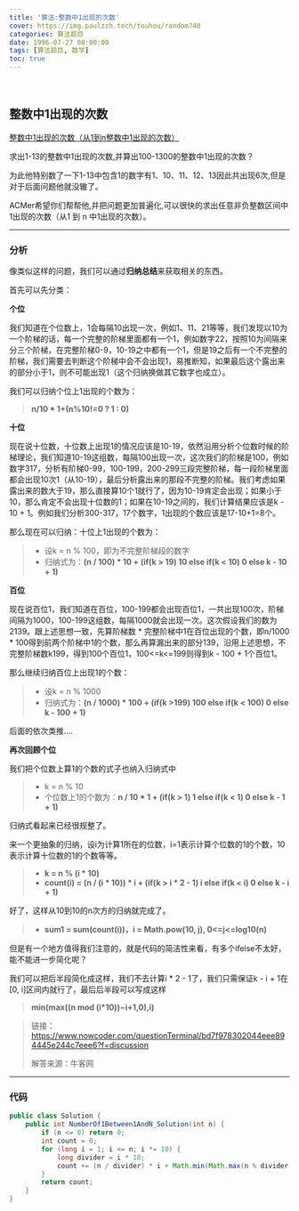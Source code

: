 ```yaml
---
title: '算法:整数中1出现的次数'
cover: https://img.paulzzh.tech/touhou/random?40
categories: 算法题目
date: 1996-07-27 08:00:00
tags: [算法题目, 数学]
toc: true
---
```


<br/>

<!--more-->

## 整数中1出现的次数

[整数中1出现的次数（从1到n整数中1出现的次数）](https://www.nowcoder.com/practice/bd7f978302044eee894445e244c7eee6?tpId=13&tqId=11184&tPage=2&rp=1&ru=%2Fta%2Fcoding-interviews&qru=%2Fta%2Fcoding-interviews%2Fquestion-ranking)

求出1-13的整数中1出现的次数,并算出100-1300的整数中1出现的次数？

为此他特别数了一下1-13中包含1的数字有1、10、11、12、13因此共出现6次,但是对于后面问题他就没辙了。

ACMer希望你们帮帮他,并把问题更加普遍化,可以很快的求出任意非负整数区间中1出现的次数（从1 到 n 中1出现的次数）。

****

### 分析

像类似这样的问题，我们可以通过**归纳总结**来获取相关的东西。

首先可以先分类：

**个位**

我们知道在个位数上，1会每隔10出现一次，例如1、11、21等等，我们发现以10为一个阶梯的话，每一个完整的阶梯里面都有一个1，例如数字22，按照10为间隔来分三个阶梯，在完整阶梯0-9，10-19之中都有一个1，但是19之后有一个不完整的阶梯，我们需要去判断这个阶梯中会不会出现1，易推断知，如果最后这个露出来的部分小于1，则不可能出现1（这个归纳换做其它数字也成立）。

我们可以归纳个位上1出现的个数为：

>   **n/10 \* 1+(n%10!=0 ? 1 : 0)**

**十位**

现在说十位数，十位数上出现1的情况应该是10-19，依然沿用分析个位数时候的阶梯理论，我们知道10-19这组数，每隔100出现一次，这次我们的阶梯是100，例如数字317，分析有阶梯0-99，100-199，200-299三段完整阶梯，每一段阶梯里面都会出现10次1（从10-19），最后分析露出来的那段不完整的阶梯。我们考虑如果露出来的数大于19，那么直接算10个1就行了，因为10-19肯定会出现；如果小于10，那么肯定不会出现十位数的1；如果在10-19之间的，我们计算结果应该是k - 10 + 1。例如我们分析300-317，17个数字，1出现的个数应该是17-10+1=8个。

那么现在可以归纳：十位上1出现的个数为：

>   -   设k = n % 100，即为不完整阶梯段的数字
>   -   归纳式为：**(n / 100) \* 10 + (if(k > 19) 10 else if(k < 10) 0 else k - 10 + 1)**

**百位**

现在说百位1，我们知道在百位，100-199都会出现百位1，一共出现100次，阶梯间隔为1000，100-199这组数，每隔1000就会出现一次。这次假设我们的数为2139。跟上述思想一致，先算阶梯数 * 完整阶梯中1在百位出现的个数，即n/1000 * 100得到前两个阶梯中1的个数，那么再算漏出来的部分139，沿用上述思想，不完整阶梯数k199，得到100个百位1，100<=k<=199则得到k - 100 + 1个百位1。

那么继续归纳百位上出现1的个数：

>   -   设k = n % 1000
>   -   归纳式为：**(n / 1000) \* 100 + (if(k >199) 100 else if(k < 100) 0 else k - 100 + 1)**

后面的依次类推....

**再次回顾个位**

我们把个位数上算1的个数的式子也纳入归纳式中

>   -   k = n % 10
>   -   个位数上1的个数为：**n / 10 \* 1 + (if(k > 1) 1 else if(k < 1) 0 else k - 1 + 1)**

归纳式看起来已经很规整了。 

来一个更抽象的归纳，设i为计算1所在的位数，i=1表示计算个位数的1的个数，10表示计算十位数的1的个数等等。

>   -   **k = n % (i * 10)**
>   -   **count(i) = (n / (i \* 10)) \* i + (if(k > i \* 2 - 1) i else if(k < i) 0 else k - i + 1)**

好了，这样从10到10的n次方的归纳就完成了。

>   -   **sum1 = sum(count(i))，i = Math.pow(10, j), 0<=j<=log10(n)**

但是有一个地方值得我们注意的，就是代码的简洁性来看，有多个ifelse不太好，能不能进一步简化呢？

我们可以把后半段简化成这样，我们不去计算i * 2 - 1了，我们只需保证k - i + 1在[0, i]区间内就行了，最后后半段可以写成这样

>   **min(max((n mod (i\*10))−i+1,0),i)**

>链接：https://www.nowcoder.com/questionTerminal/bd7f978302044eee894445e244c7eee6?f=discussion
>
>解答来源：牛客网

****

### 代码

```java
public class Solution {
    public int NumberOf1Between1AndN_Solution(int n) {
        if (n <= 0) return 0;
        int count = 0;
        for (long i = 1; i <= n; i *= 10) {
            long divider = i * 10;
            count += (n / divider) * i + Math.min(Math.max(n % divider - i + 1, 0), i);
        }
        return count;
    }
}
```

